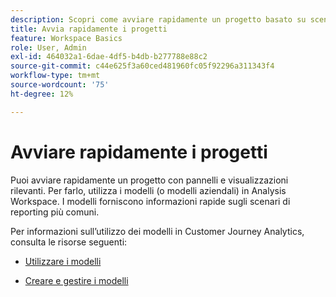 ```yaml
---
description: Scopri come avviare rapidamente un progetto basato su scenari di reporting comuni utilizzando i modelli in Analysis Workspace.
title: Avvia rapidamente i progetti
feature: Workspace Basics
role: User, Admin
exl-id: 464032a1-6dae-4df5-b4db-b277788e88c2
source-git-commit: c44e625f3a60ced481960fc05f92296a311343f4
workflow-type: tm+mt
source-wordcount: '75'
ht-degree: 12%

---
```


# Avviare rapidamente i progetti

Puoi avviare rapidamente un progetto con pannelli e visualizzazioni rilevanti. Per farlo, utilizza i modelli (o modelli aziendali) in Analysis Workspace. I modelli forniscono informazioni rapide sugli scenari di reporting più comuni.

Per informazioni sull’utilizzo dei modelli in Customer Journey Analytics, consulta le risorse seguenti:

* [Utilizzare i modelli](/help/analysis-workspace/templates/use-templates.md)

* [Creare e gestire i modelli](/help/analysis-workspace/templates/create-templates.md)
